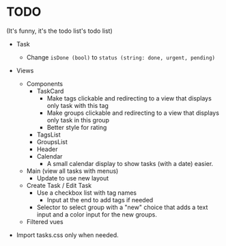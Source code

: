 # TODO
(It's funny, it's the todo list's todo list)

+ Task
    + Change `isDone (bool)` to `status (string: done, urgent, pending)`

+ Views
    + Components
        + TaskCard
            + Make tags clickable and redirecting to a view that displays only task with this tag
            + Make groups clickable and redirecting to a view that displays only task in this group
            + Better style for rating
        + TagsList
        + GroupsList
        + Header
        + Calendar
            + A small calendar display to show tasks (with a date) easier.
    + Main (view all tasks with menus)
        + Update to use new layout
    + Create Task / Edit Task
        + Use a checkbox list with tag names
            + Input at the end to add tags if needed
        + Selector to select group with a "new" choice that adds a text input and a color input for the new groups.
    + Filtered vues

+ Import tasks.css only when needed.